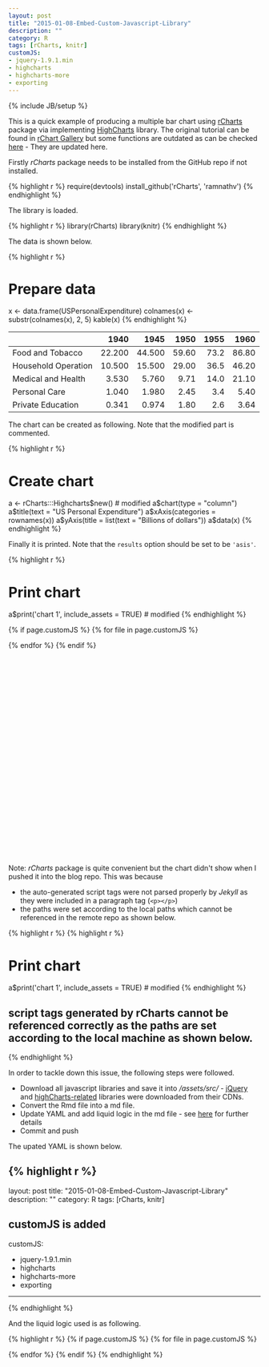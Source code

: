 ```yaml
---
layout: post
title: "2015-01-08-Embed-Custom-Javascript-Library"
description: ""
category: R
tags: [rCharts, knitr]
customJS:
- jquery-1.9.1.min
- highcharts
- highcharts-more
- exporting
---
```

{% include JB/setup %}

This is a quick example of producing a multiple bar chart using [rCharts]() package via implementing [HighCharts]() library. The original tutorial can be found in [rChart Gallery](http://rcharts.io/gallery/) but some functions are outdated as can be checked [here](https://github.com/ramnathv/rCharts/issues/251) - They are updated here.

Firstly _rCharts_ package needs to be installed from the GitHub repo if not installed.


{% highlight r %}
require(devtools)
install_github('rCharts', 'ramnathv')
{% endhighlight %}

The library is loaded.


{% highlight r %}
library(rCharts)
library(knitr)
{% endhighlight %}

The data is shown below.


{% highlight r %}
# Prepare data
x <- data.frame(USPersonalExpenditure)
colnames(x) <- substr(colnames(x), 2, 5)
kable(x)
{% endhighlight %}



|                    |   1940|   1945|  1950| 1955|  1960|
|:-------------------|------:|------:|-----:|----:|-----:|
|Food and Tobacco    | 22.200| 44.500| 59.60| 73.2| 86.80|
|Household Operation | 10.500| 15.500| 29.00| 36.5| 46.20|
|Medical and Health  |  3.530|  5.760|  9.71| 14.0| 21.10|
|Personal Care       |  1.040|  1.980|  2.45|  3.4|  5.40|
|Private Education   |  0.341|  0.974|  1.80|  2.6|  3.64|

The chart can be created as following. Note that the modified part is commented.


{% highlight r %}
# Create chart
a <- rCharts:::Highcharts$new() # modified
a$chart(type = "column")
a$title(text = "US Personal Expenditure")
a$xAxis(categories = rownames(x))
a$yAxis(title = list(text = "Billions of dollars"))
a$data(x)
{% endhighlight %}

Finally it is printed. Note that the `results` option should be set to be `'asis'`.


{% highlight r %}
# Print chart
a$print('chart 1', include_assets = TRUE) # modified
{% endhighlight %}

{% if page.customJS %}
  {% for file in page.customJS  %}
  <script src='/assets/src/{{ file }}.js' type="text/javascript"></script>
  {% endfor %}
{% endif %}

 <style>
  .rChart {
    display: block;
    margin-left: auto; 
    margin-right: auto;
    width: 800px;
    height: 400px;
  }  
  </style>
<div id = 'chart 1' class = 'rChart highcharts'></div>
<script type='text/javascript'>
    (function($){
        $(function () {
            var chart = new Highcharts.Chart({
 "dom": "chart 1",
"width":            800,
"height":            400,
"credits": {
 "href": null,
"text": null 
},
"exporting": {
 "enabled": false 
},
"title": {
 "text": "US Personal Expenditure" 
},
"yAxis": [
 {
 "title": {
 "text": "Billions of dollars" 
} 
} 
],
"chart": {
 "type": "column",
"renderTo": "chart 1" 
},
"xAxis": [
 {
 "categories": [ "Food and Tobacco", "Household Operation", "Medical and Health", "Personal Care", "Private Education" ] 
} 
],
"series": [
 {
 "name": "1940",
"data": [
           22.2,
          10.5,
          3.53,
          1.04,
         0.341 
] 
},
{
 "name": "1945",
"data": [
           44.5,
          15.5,
          5.76,
          1.98,
         0.974 
] 
},
{
 "name": "1950",
"data": [
           59.6,
            29,
          9.71,
          2.45,
           1.8 
] 
},
{
 "name": "1955",
"data": [
           73.2,
          36.5,
            14,
           3.4,
           2.6 
] 
},
{
 "name": "1960",
"data": [
           86.8,
          46.2,
          21.1,
           5.4,
          3.64 
] 
} 
],
"id": "chart 1" 
});
        });
    })(jQuery);
</script>

Note: _rCharts_ package is quite convenient but the chart didn't show when I pushed it into the blog repo. This was because 

- the auto-generated script tags were not parsed properly by _Jekyll_ as they were included in a paragraph tag (`<p></p>`)
- the paths were set according to the local paths which cannot be referenced in the remote repo as shown below.


{% highlight r %}
{% highlight r %}
# Print chart
a$print('chart 1', include_assets = TRUE) # modified
{% endhighlight %}

## script tags generated by rCharts cannot be referenced correctly as the paths are set according to the local machine as shown below.
<script type='text/javascript' src=/home/jaehyeon/R/x86_64-redhat-linux-gnu-library/3.1/rCharts/libraries/highcharts/js/jquery-1.9.1.min.js></script>
<script type='text/javascript' src=/home/jaehyeon/R/x86_64-redhat-linux-gnu-library/3.1/rCharts/libraries/highcharts/js/highcharts.js></script>
<script type='text/javascript' src=/home/jaehyeon/R/x86_64-redhat-linux-gnu-library/3.1/rCharts/libraries/highcharts/js/highcharts-more.js></script>
<script type='text/javascript' src=/home/jaehyeon/R/x86_64-redhat-linux-gnu-library/3.1/rCharts/libraries/highcharts/js/exporting.js></script>
{% endhighlight %}

In order to tackle down this issue, the following steps were followed.

- Download all javascript libraries and save it into */assets/src/* - [jQuery](http://code.jquery.com/jquery-1.9.1.min.js) and [highCharts-related](https://code.highcharts.com/) libraries were downloaded from their CDNs.
- Convert the Rmd file into a md file.
- Update YAML and add liquid logic in the md file - see [here](http://mattgemmell.com/page-specific-assets-with-jekyll/) for further details
- Commit and push

The upated YAML is shown below.


{% highlight r %}
---
layout: post
title: "2015-01-08-Embed-Custom-Javascript-Library"
description: ""
category: R
tags: [rCharts, knitr]
## customJS is added ##
customJS:
- jquery-1.9.1.min
- highcharts
- highcharts-more
- exporting
---
{% endhighlight %}

And the liquid logic used is as following.


{% highlight r %}
{% if page.customJS %}
  {% for file in page.customJS  %}
  <script src='/assets/src/{{ file }}.js' type="text/javascript"></script>
  {% endfor %}
{% endif %}
{% endhighlight %}

